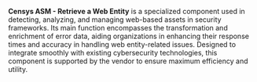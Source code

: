 **Censys ASM - Retrieve a Web Entity** is a specialized component used in detecting, analyzing, and managing web-based assets in security frameworks. Its main function encompasses the transformation and enrichment of error data, aiding organizations in enhancing their response times and accuracy in handling web entity-related issues. Designed to integrate smoothly with existing cybersecurity technologies, this component is supported by the vendor to ensure maximum efficiency and utility.
